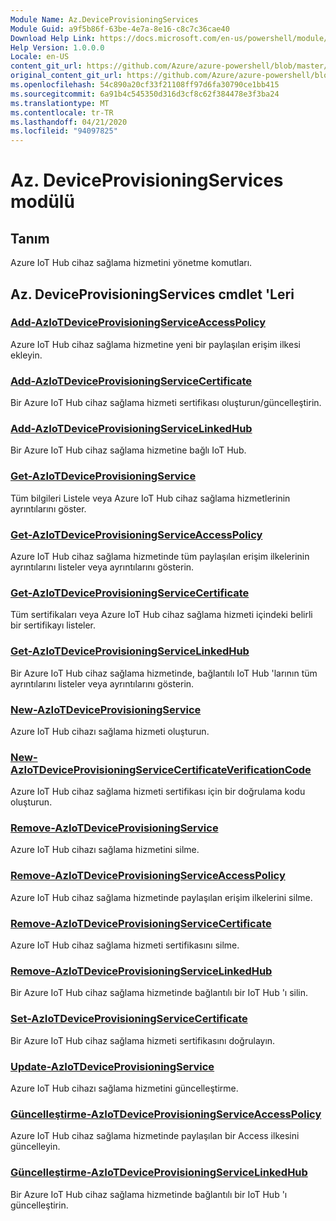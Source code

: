 ```yaml
---
Module Name: Az.DeviceProvisioningServices
Module Guid: a9f5b86f-63be-4e7a-8e16-c8c7c36cae40
Download Help Link: https://docs.microsoft.com/en-us/powershell/module/az.deviceprovisioningservices
Help Version: 1.0.0.0
Locale: en-US
content_git_url: https://github.com/Azure/azure-powershell/blob/master/src/DeviceProvisioningServices/DeviceProvisioningServices/help/Az.DeviceProvisioningServices.md
original_content_git_url: https://github.com/Azure/azure-powershell/blob/master/src/DeviceProvisioningServices/DeviceProvisioningServices/help/Az.DeviceProvisioningServices.md
ms.openlocfilehash: 54c890a20cf33f21108ff97d6fa30790ce1bb415
ms.sourcegitcommit: 6a91b4c545350d316d3cf8c62f384478e3f3ba24
ms.translationtype: MT
ms.contentlocale: tr-TR
ms.lasthandoff: 04/21/2020
ms.locfileid: "94097825"
---
```

# Az. DeviceProvisioningServices modülü
## Tanım
Azure IoT Hub cihaz sağlama hizmetini yönetme komutları.

## Az. DeviceProvisioningServices cmdlet 'Leri
### [Add-AzIoTDeviceProvisioningServiceAccessPolicy](Add-AzIoTDeviceProvisioningServiceAccessPolicy.md)
Azure IoT Hub cihaz sağlama hizmetine yeni bir paylaşılan erişim ilkesi ekleyin.

### [Add-AzIoTDeviceProvisioningServiceCertificate](Add-AzIoTDeviceProvisioningServiceCertificate.md)
Bir Azure IoT Hub cihaz sağlama hizmeti sertifikası oluşturun/güncelleştirin.

### [Add-AzIoTDeviceProvisioningServiceLinkedHub](Add-AzIoTDeviceProvisioningServiceLinkedHub.md)
Bir Azure IoT Hub cihaz sağlama hizmetine bağlı IoT Hub.

### [Get-AzIoTDeviceProvisioningService](Get-AzIoTDeviceProvisioningService.md)
Tüm bilgileri Listele veya Azure IoT Hub cihaz sağlama hizmetlerinin ayrıntılarını göster.

### [Get-AzIoTDeviceProvisioningServiceAccessPolicy](Get-AzIoTDeviceProvisioningServiceAccessPolicy.md)
Azure IoT Hub cihaz sağlama hizmetinde tüm paylaşılan erişim ilkelerinin ayrıntılarını listeler veya ayrıntılarını gösterin.

### [Get-AzIoTDeviceProvisioningServiceCertificate](Get-AzIoTDeviceProvisioningServiceCertificate.md)
Tüm sertifikaları veya Azure IoT Hub cihaz sağlama hizmeti içindeki belirli bir sertifikayı listeler.

### [Get-AzIoTDeviceProvisioningServiceLinkedHub](Get-AzIoTDeviceProvisioningServiceLinkedHub.md)
Bir Azure IoT Hub cihaz sağlama hizmetinde, bağlantılı IoT Hub 'larının tüm ayrıntılarını listeler veya ayrıntılarını gösterin.

### [New-AzIoTDeviceProvisioningService](New-AzIoTDeviceProvisioningService.md)
Azure IoT Hub cihazı sağlama hizmeti oluşturun.

### [New-AzIoTDeviceProvisioningServiceCertificateVerificationCode](New-AzIoTDeviceProvisioningServiceCertificateVerificationCode.md)
Azure IoT Hub cihaz sağlama hizmeti sertifikası için bir doğrulama kodu oluşturun.

### [Remove-AzIoTDeviceProvisioningService](Remove-AzIoTDeviceProvisioningService.md)
Azure IoT Hub cihazı sağlama hizmetini silme.

### [Remove-AzIoTDeviceProvisioningServiceAccessPolicy](Remove-AzIoTDeviceProvisioningServiceAccessPolicy.md)
Azure IoT Hub cihaz sağlama hizmetinde paylaşılan erişim ilkelerini silme.

### [Remove-AzIoTDeviceProvisioningServiceCertificate](Remove-AzIoTDeviceProvisioningServiceCertificate.md)
Azure IoT Hub cihaz sağlama hizmeti sertifikasını silme.

### [Remove-AzIoTDeviceProvisioningServiceLinkedHub](Remove-AzIoTDeviceProvisioningServiceLinkedHub.md)
Bir Azure IoT Hub cihaz sağlama hizmetinde bağlantılı bir IoT Hub 'ı silin.

### [Set-AzIoTDeviceProvisioningServiceCertificate](Set-AzIoTDeviceProvisioningServiceCertificate.md)
Bir Azure IoT Hub cihaz sağlama hizmeti sertifikasını doğrulayın.

### [Update-AzIoTDeviceProvisioningService](Update-AzIoTDeviceProvisioningService.md)
Azure IoT Hub cihazı sağlama hizmetini güncelleştirme.

### [Güncelleştirme-AzIoTDeviceProvisioningServiceAccessPolicy](Update-AzIoTDeviceProvisioningServiceAccessPolicy.md)
Azure IoT Hub cihaz sağlama hizmetinde paylaşılan bir Access ilkesini güncelleyin.

### [Güncelleştirme-AzIoTDeviceProvisioningServiceLinkedHub](Update-AzIoTDeviceProvisioningServiceLinkedHub.md)
Bir Azure IoT Hub cihaz sağlama hizmetinde bağlantılı bir IoT Hub 'ı güncelleştirin.

